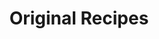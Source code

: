 ---
title: "Original Recipes"
service_content: "Even the all-powerful Pointing has no control about the blind texts it is an almost unorthographic."
icon_image: "https://cdn-icons.flaticon.com/png/128/3364/premium/3364988.png?token=exp=1654241637~hmac=9f27e35e51a5f51b87bc2a11b18b4caf"
type: "service"
---